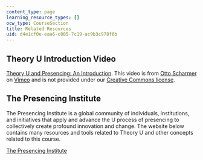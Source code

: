 ```yaml
---
content_type: page
learning_resource_types: []
ocw_type: CourseSection
title: Related Resources
uid: d4e1cf0e-eaa6-c085-7c19-ac9b3c978f6b
---
```


Theory U Introduction Video
---------------------------

[Theory U and Presencing: An Introduction](https://vimeo.com/25146600). This video is from [Otto Scharmer](http://vimeo.com/presencinginstitute) on [Vimeo](http://vimeo.com/) and is not provided under our [Creative Commons license](/terms/#cc).

The Presencing Institute
------------------------

The Presencing Institute is a global community of individuals, institutions, and initiatives that apply and advance the U process of presencing to collectively create profound innovation and change. The website below contains many resources and tools related to Theory U and other concepts related to this course.

[The Presencing Institute](https://www.presencing.org/)